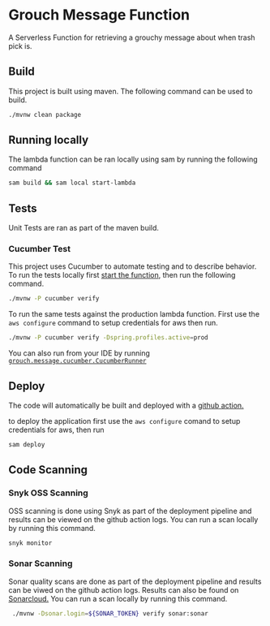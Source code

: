 # Grouch Message Function
A Serverless Function for retrieving a grouchy message about when trash pick is.

## Build
This project is built using maven. The following command can be used to build.
```bash
./mvnw clean package
```

## Running locally
The lambda function can be ran locally using sam by running the following command
```bash
sam build && sam local start-lambda
```


## Tests
Unit Tests are ran as part of the maven build.

### Cucumber Test
This project uses Cucumber to automate testing and to describe behavior. To run the tests locally first
 [start the function](#Running-locally), then run the following command.
 
 ```bash
./mvnw -P cucumber verify 
```

To run the same tests against the production lambda function.
First use the `aws configure` command to setup credentials for aws then run.
```bash
./mvnw -P cucumber verify -Dspring.profiles.active=prod
```

You can also run from your IDE by running [`grouch.message.cucumber.CucumberRunner`](src/test/java/grouch/message/cucumber/CucumberRunner.java)

## Deploy
The code will automatically be built and deployed with a [github action.](.github/workflows/build.yml)

to deploy the application first use the `aws configure` comand to setup credentials for aws, then run
```bash
sam deploy
```

## Code Scanning

### Snyk OSS Scanning
OSS scanning is done using Snyk as part of the deployment pipeline and results can be viewed on the github action logs.
You can run a scan locally by running this command.

```bash
snyk monitor
```

### Sonar Scanning
Sonar quality scans are done as part of the deployment pipeline and results can be viwed on the github action logs.
Results can also be found on [Sonarcloud.](https://sonarcloud.io/dashboard?id=grouch-trash-service_grouch-message-function)
You can run a scan locally by running this command.

```bash
 ./mvnw -Dsonar.login=${SONAR_TOKEN} verify sonar:sonar 
```
